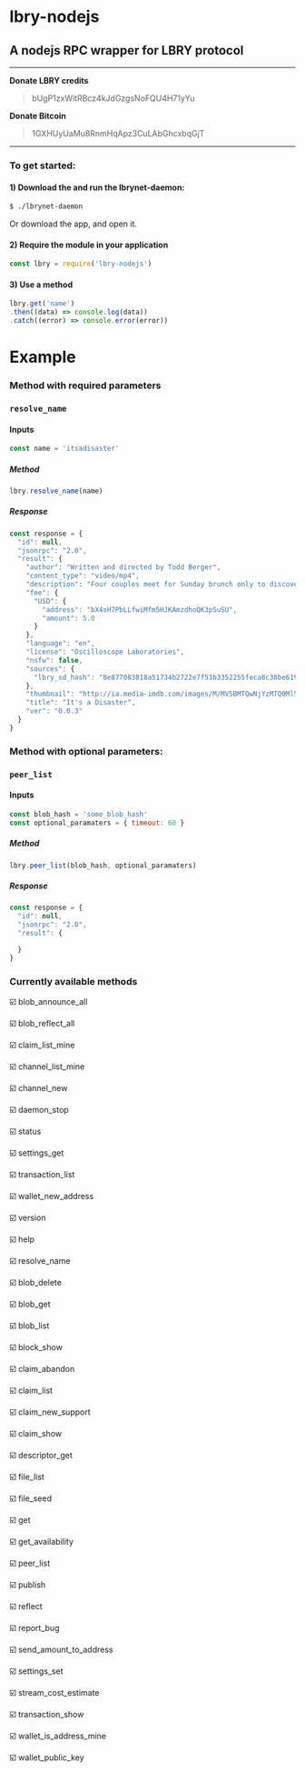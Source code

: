 # lbry-nodejs

## A nodejs RPC wrapper for LBRY protocol

---

 **Donate LBRY credits**

 > bUgP1zxWitRBcz4kJdGzgsNoFQU4H71yYu

 **Donate Bitcoin**

 > 1GXHUyUaMu8RnmHqApz3CuLAbGhcxbqGjT

---

### To get started:

#### 1) Download the and run the lbrynet-daemon:
```bash
$ ./lbrynet-daemon
```

Or download the app, and open it.

#### 2) Require the module in your application
```javascript
const lbry = require('lbry-nodejs')
```

#### 3) Use a method

```javascript
lbry.get('name')
.then((data) => console.log(data))
.catch((error) => console.error(error))
```


# Example

### Method with required parameters

### `resolve_name`

#### Inputs
```javascript
const name = 'itsadisaster'
```

##### Method
```javascript
lbry.resolve_name(name)
```

##### Response
```javascript
const response = {
  "id": null,
  "jsonrpc": "2.0",
  "result": {
    "author": "Written and directed by Todd Berger",
    "content_type": "video/mp4",
    "description": "Four couples meet for Sunday brunch only to discover they are stuck in a house together as the world may be about to end.",
    "fee": {
      "USD": {
        "address": "bX4sH7PbLLfwiMfm5HJKAmzdhoQK3pSuSU",
        "amount": 5.0
      }
    },
    "language": "en",
    "license": "Oscilloscope Laboratories",
    "nsfw": false,
    "sources": {
      "lbry_sd_hash": "8e877083818a51734b2722e7f53b3352255feca8c38be619471ef1af730b272f295ff1a774cf28f71dfad7b3a249e747"
    },
    "thumbnail": "http://ia.media-imdb.com/images/M/MV5BMTQwNjYzMTQ0Ml5BMl5BanBnXkFtZTcwNDUzODM5Nw@@._V1_SY1000_CR0,0,673,1000_AL_.jpg",
    "title": "It's a Disaster",
    "ver": "0.0.3"
  }
}
```


### Method with optional parameters:
### `peer_list`

#### Inputs
```javascript
const blob_hash = 'some_blob_hash'
const optional_paramaters = { timeout: 60 }
```

##### Method
```javascript
lbry.peer_list(blob_hash, optional_paramaters)
```

##### Response
```javascript
const response = {
  "id": null,
  "jsonrpc": "2.0",
  "result": {

  }
}
```



### Currently available methods
:ballot_box_with_check: blob_announce_all

:ballot_box_with_check: blob_reflect_all

:ballot_box_with_check: claim_list_mine

:ballot_box_with_check: channel_list_mine

:ballot_box_with_check: channel_new

:ballot_box_with_check: daemon_stop

:ballot_box_with_check: status

:ballot_box_with_check: settings_get

:ballot_box_with_check: transaction_list

:ballot_box_with_check: wallet_new_address

:ballot_box_with_check: version

:ballot_box_with_check: help

:ballot_box_with_check: resolve_name

:ballot_box_with_check: blob_delete

:ballot_box_with_check: blob_get

:ballot_box_with_check: blob_list

:ballot_box_with_check: block_show

:ballot_box_with_check: claim_abandon

:ballot_box_with_check: claim_list

:ballot_box_with_check: claim_new_support

:ballot_box_with_check: claim_show

:ballot_box_with_check: descriptor_get

:ballot_box_with_check: file_list

:ballot_box_with_check: file_seed

:ballot_box_with_check: get

:ballot_box_with_check: get_availability

:ballot_box_with_check: peer_list

:ballot_box_with_check: publish

:ballot_box_with_check: reflect

:ballot_box_with_check: report_bug

:ballot_box_with_check: send_amount_to_address

:ballot_box_with_check: settings_set

:ballot_box_with_check: stream_cost_estimate

:ballot_box_with_check: transaction_show

:ballot_box_with_check: wallet_is_address_mine

:ballot_box_with_check: wallet_public_key
